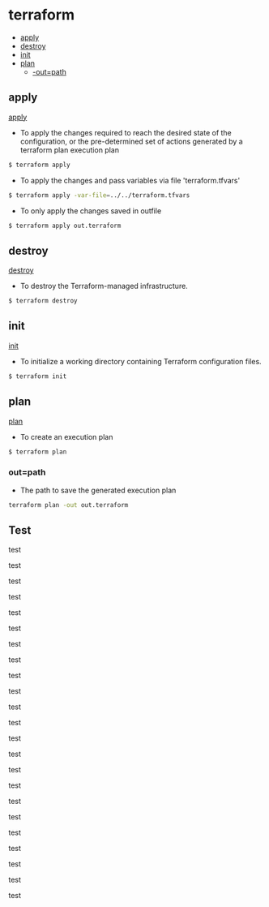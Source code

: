 # terraform

- [apply](#apply)
- [destroy](#destroy)
- [init](#init)
- [plan](#plan)
    - [-out=path](#out=path)





## apply
[apply](https://www.terraform.io/docs/commands/apply.html)

- To apply the changes required to reach the desired state of the configuration, 
or the pre-determined set of actions generated by a terraform plan execution plan
```bash
$ terraform apply
```

- To apply the changes and pass variables via file 'terraform.tfvars'
```bash
$ terraform apply -var-file=../../terraform.tfvars
```

- To only apply the changes saved in outfile

```bash
$ terraform apply out.terraform
```

## destroy
[destroy](https://www.terraform.io/docs/commands/destroy.html)

- To destroy the Terraform-managed infrastructure.
```bash
$ terraform destroy
```

## init
[init](https://www.terraform.io/docs/commands/init.html)

- To initialize a working directory containing Terraform configuration files.
```bash
$ terraform init
```

## plan
[plan](https://www.terraform.io/docs/commands/plan.html)

- To create an execution plan
```bash
$ terraform plan
```
### out=path

- The path to save the generated execution plan
```bash
terraform plan -out out.terraform
```



## Test
test

test

test

test

test

test

test

test

test

test

test

test

test

test

test

test

test

test

test

test

test

test

test






